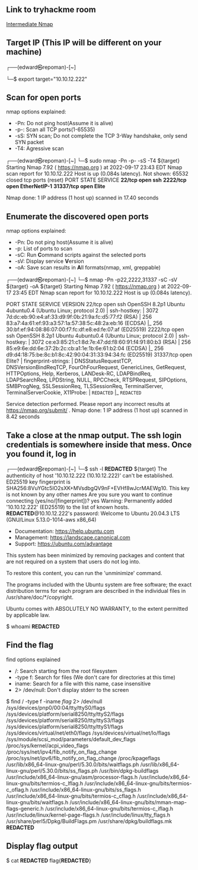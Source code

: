 ## Link to tryhackme room

[Intermediate Nmap](https://tryhackme.com/room/intermediatenmap)

## Target IP (This IP will be different on your machine)

┌──(edward㉿repoman)-[~]

└─$ export target="10.10.12.222"

## Scan for open ports

nmap options explained:

- -Pn: Do not ping host(Assume it is alive)
- -p-: Scan all TCP ports(1-65535)
- -sS: SYN scan; Do not complete the TCP 3-Way handshake, only send SYN packet
- -T4: Agressive scan

┌──(edward㉿repoman)-[~]
└─$ sudo nmap -Pn -p- -sS -T4 ${target}
Starting Nmap 7.92 ( https://nmap.org ) at 2022-09-17 23:43 EDT
Nmap scan report for 10.10.12.222
Host is up (0.084s latency).
Not shown: 65532 closed tcp ports (reset)
PORT      STATE SERVICE
**22/tcp    open  ssh**
**2222/tcp  open  EtherNetIP-1**
**31337/tcp open  Elite**

Nmap done: 1 IP address (1 host up) scanned in 17.40 seconds

## Enumerate the discovered open ports

nmap options explained:

- -Pn: Do not ping host(Assume it is alive)
- -p:  List of ports to scan
- -sC: Run **C**ommand scripts against the selected ports
- -sV: Display service **V**ersion
- -oA: Save scan results in **A**ll formats(nmap, xml, greppable)

┌──(edward㉿repoman)-[~]
└─$ nmap -Pn -p22,2222,31337 -sC -sV ${target} -oA ${target}
Starting Nmap 7.92 ( https://nmap.org ) at 2022-09-17 23:45 EDT
Nmap scan report for 10.10.12.222
Host is up (0.084s latency).

PORT      STATE SERVICE VERSION
22/tcp    open  ssh     OpenSSH 8.2p1 Ubuntu 4ubuntu0.4 (Ubuntu Linux; protocol 2.0)
| ssh-hostkey: 
|   3072 7d:dc:eb:90:e4:af:33:d9:9f:0b:21:9a:fc:d5:77:f2 (RSA)
|   256 83:a7:4a:61:ef:93:a3:57:1a:57:38:5c:48:2a:eb:16 (ECDSA)
|_  256 30:bf:ef:94:08:86:07:00:f7:fc:df:e8:ed:fe:07:af (ED25519)
2222/tcp  open  ssh     OpenSSH 8.2p1 Ubuntu 4ubuntu0.4 (Ubuntu Linux; protocol 2.0)
| ssh-hostkey: 
|   3072 ce:e3:85:21:c1:8d:7e:47:dd:f8:60:91:f4:91:80:b3 (RSA)
|   256 85:e9:6e:dd:6e:37:2b:2c:cb:a1:1e:1b:6e:61:b2:04 (ECDSA)
|_  256 d9:d4:18:75:be:8c:b1:8c:42:90:04:31:33:94:34:fc (ED25519)
31337/tcp open  Elite?
| fingerprint-strings: 
|   DNSStatusRequestTCP, DNSVersionBindReqTCP, FourOhFourRequest, GenericLines, GetRequest, HTTPOptions, Help, Kerberos, LANDesk-RC, LDAPBindReq, LDAPSearchReq, LPDString, NULL, RPCCheck, RTSPRequest, SIPOptions, SMBProgNeg, SSLSessionReq, TLSSessionReq, TerminalServer, TerminalServerCookie, X11Probe: 
|     `REDACTED`
|_    `REDACTED`

Service detection performed. Please report any incorrect results at https://nmap.org/submit/ .
Nmap done: 1 IP address (1 host up) scanned in 8.42 seconds


## Take a close at the nmap output.  The ssh login credentials is somewhere inside that mess. Once you found it, log in

┌──(edward㉿repoman)-[~]
└─$ ssh -l **REDACTED** ${target}
The authenticity of host '10.10.12.222 (10.10.12.222)' can't be established.
ED25519 key fingerprint is SHA256:8VuYGtc5lO2sXK+MVsdbgQV9nF+EVHf8wJcrMAEWg10.
This key is not known by any other names
Are you sure you want to continue connecting (yes/no/[fingerprint])? yes
Warning: Permanently added '10.10.12.222' (ED25519) to the list of known hosts.
**REDACTED**@10.10.12.222's password: 
Welcome to Ubuntu 20.04.3 LTS (GNU/Linux 5.13.0-1014-aws x86_64)

 * Documentation:  https://help.ubuntu.com
 * Management:     https://landscape.canonical.com
 * Support:        https://ubuntu.com/advantage

This system has been minimized by removing packages and content that are
not required on a system that users do not log into.

To restore this content, you can run the 'unminimize' command.

The programs included with the Ubuntu system are free software;
the exact distribution terms for each program are described in the
individual files in /usr/share/doc/*/copyright.

Ubuntu comes with ABSOLUTELY NO WARRANTY, to the extent permitted by
applicable law.

$ whoami
**REDACTED**


## Find the flag

find options explained

- /: Search starting from the root filesystem
- -type f: Search for files (We don't care for directories at this time)
- iname: Search for a file with this name, case insensitive
- 2> /dev/null: Don't display stderr to the screen

$ find / -type f -iname *flag* 2> /dev/null
/sys/devices/pnp0/00:04/tty/ttyS0/flags
/sys/devices/platform/serial8250/tty/ttyS2/flags
/sys/devices/platform/serial8250/tty/ttyS3/flags
/sys/devices/platform/serial8250/tty/ttyS1/flags
/sys/devices/virtual/net/eth0/flags
/sys/devices/virtual/net/lo/flags
/sys/module/scsi_mod/parameters/default_dev_flags
/proc/sys/kernel/acpi_video_flags
/proc/sys/net/ipv4/fib_notify_on_flag_change
/proc/sys/net/ipv6/fib_notify_on_flag_change
/proc/kpageflags
/usr/lib/x86_64-linux-gnu/perl/5.30.0/bits/waitflags.ph
/usr/lib/x86_64-linux-gnu/perl/5.30.0/bits/ss_flags.ph
/usr/bin/dpkg-buildflags
/usr/include/x86_64-linux-gnu/asm/processor-flags.h
/usr/include/x86_64-linux-gnu/bits/termios-c_lflag.h
/usr/include/x86_64-linux-gnu/bits/termios-c_oflag.h
/usr/include/x86_64-linux-gnu/bits/ss_flags.h
/usr/include/x86_64-linux-gnu/bits/termios-c_cflag.h
/usr/include/x86_64-linux-gnu/bits/waitflags.h
/usr/include/x86_64-linux-gnu/bits/mman-map-flags-generic.h
/usr/include/x86_64-linux-gnu/bits/termios-c_iflag.h
/usr/include/linux/kernel-page-flags.h
/usr/include/linux/tty_flags.h
/usr/share/perl5/Dpkg/BuildFlags.pm
/usr/share/dpkg/buildflags.mk
**REDACTED**

## Display flag output

$ cat **REDACTED**
flag{**REDACTED**}
